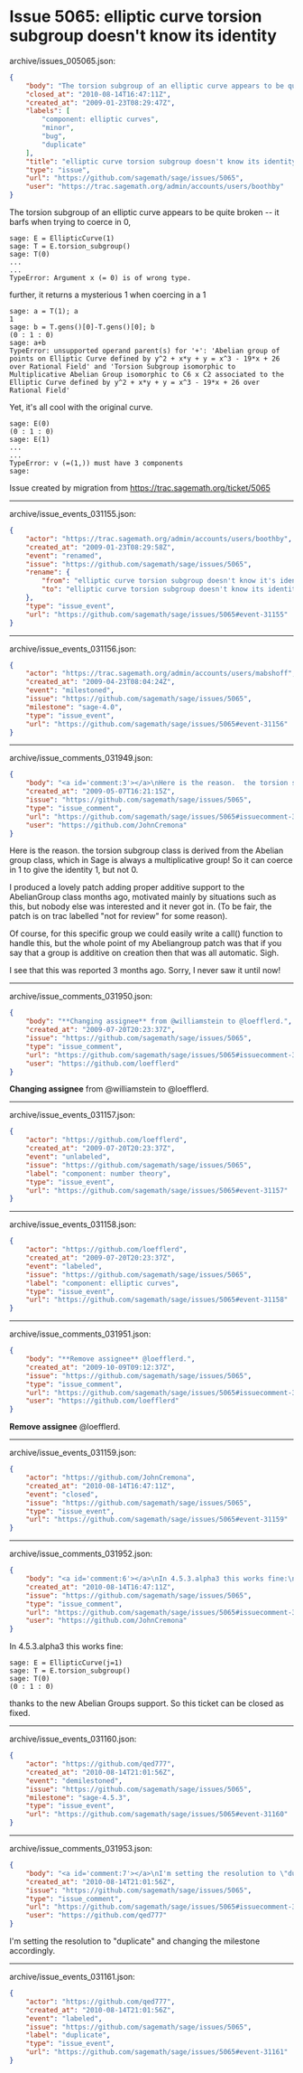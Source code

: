 # Issue 5065: elliptic curve torsion subgroup doesn't know its identity

archive/issues_005065.json:
```json
{
    "body": "The torsion subgroup of an elliptic curve appears to be quite broken -- it barfs when trying to coerce in 0,\n\n```\nsage: E = EllipticCurve(1)\nsage: T = E.torsion_subgroup()\nsage: T(0)\n...\n...\nTypeError: Argument x (= 0) is of wrong type.\n```\n\nfurther, it returns a mysterious 1 when coercing in a 1\n\n```\nsage: a = T(1); a\n1\nsage: b = T.gens()[0]-T.gens()[0]; b\n(0 : 1 : 0)\nsage: a+b\nTypeError: unsupported operand parent(s) for '+': 'Abelian group of points on Elliptic Curve defined by y^2 + x*y + y = x^3 - 19*x + 26 over Rational Field' and 'Torsion Subgroup isomorphic to Multiplicative Abelian Group isomorphic to C6 x C2 associated to the Elliptic Curve defined by y^2 + x*y + y = x^3 - 19*x + 26 over Rational Field'\n```\n\nYet, it's all cool with the original curve.\n\n```\nsage: E(0)\n(0 : 1 : 0)\nsage: E(1)\n...\n...\nTypeError: v (=(1,)) must have 3 components\nsage: \n```\n\n\n\nIssue created by migration from https://trac.sagemath.org/ticket/5065\n\n",
    "closed_at": "2010-08-14T16:47:11Z",
    "created_at": "2009-01-23T08:29:47Z",
    "labels": [
        "component: elliptic curves",
        "minor",
        "bug",
        "duplicate"
    ],
    "title": "elliptic curve torsion subgroup doesn't know its identity",
    "type": "issue",
    "url": "https://github.com/sagemath/sage/issues/5065",
    "user": "https://trac.sagemath.org/admin/accounts/users/boothby"
}
```
The torsion subgroup of an elliptic curve appears to be quite broken -- it barfs when trying to coerce in 0,

```
sage: E = EllipticCurve(1)
sage: T = E.torsion_subgroup()
sage: T(0)
...
...
TypeError: Argument x (= 0) is of wrong type.
```

further, it returns a mysterious 1 when coercing in a 1

```
sage: a = T(1); a
1
sage: b = T.gens()[0]-T.gens()[0]; b
(0 : 1 : 0)
sage: a+b
TypeError: unsupported operand parent(s) for '+': 'Abelian group of points on Elliptic Curve defined by y^2 + x*y + y = x^3 - 19*x + 26 over Rational Field' and 'Torsion Subgroup isomorphic to Multiplicative Abelian Group isomorphic to C6 x C2 associated to the Elliptic Curve defined by y^2 + x*y + y = x^3 - 19*x + 26 over Rational Field'
```

Yet, it's all cool with the original curve.

```
sage: E(0)
(0 : 1 : 0)
sage: E(1)
...
...
TypeError: v (=(1,)) must have 3 components
sage: 
```



Issue created by migration from https://trac.sagemath.org/ticket/5065





---

archive/issue_events_031155.json:
```json
{
    "actor": "https://trac.sagemath.org/admin/accounts/users/boothby",
    "created_at": "2009-01-23T08:29:58Z",
    "event": "renamed",
    "issue": "https://github.com/sagemath/sage/issues/5065",
    "rename": {
        "from": "elliptic curve torsion subgroup doesn't know it's identity",
        "to": "elliptic curve torsion subgroup doesn't know its identity"
    },
    "type": "issue_event",
    "url": "https://github.com/sagemath/sage/issues/5065#event-31155"
}
```



---

archive/issue_events_031156.json:
```json
{
    "actor": "https://trac.sagemath.org/admin/accounts/users/mabshoff",
    "created_at": "2009-04-23T08:04:24Z",
    "event": "milestoned",
    "issue": "https://github.com/sagemath/sage/issues/5065",
    "milestone": "sage-4.0",
    "type": "issue_event",
    "url": "https://github.com/sagemath/sage/issues/5065#event-31156"
}
```



---

archive/issue_comments_031949.json:
```json
{
    "body": "<a id='comment:3'></a>\nHere is the reason.  the torsion subgroup class is derived from the Abelian group class, which in Sage is always a multiplicative group!  So it can coerce in 1 to give the identity 1, but not 0.\n\nI produced a lovely patch adding proper additive support to the AbelianGroup class months ago, motivated mainly by situations such as this, but nobody else was interested and it never got in.  (To be fair, the patch is on trac labelled \"not for review\" for some reason).\n\nOf course, for this specific group we could easily write a call() function to handle this, but the whole point of my Abeliangroup patch was that if you say that a group is additive on creation then that was all automatic.  Sigh.\n\nI see that this was reported 3 months ago.  Sorry, I never saw it until now!",
    "created_at": "2009-05-07T16:21:15Z",
    "issue": "https://github.com/sagemath/sage/issues/5065",
    "type": "issue_comment",
    "url": "https://github.com/sagemath/sage/issues/5065#issuecomment-31949",
    "user": "https://github.com/JohnCremona"
}
```

<a id='comment:3'></a>
Here is the reason.  the torsion subgroup class is derived from the Abelian group class, which in Sage is always a multiplicative group!  So it can coerce in 1 to give the identity 1, but not 0.

I produced a lovely patch adding proper additive support to the AbelianGroup class months ago, motivated mainly by situations such as this, but nobody else was interested and it never got in.  (To be fair, the patch is on trac labelled "not for review" for some reason).

Of course, for this specific group we could easily write a call() function to handle this, but the whole point of my Abeliangroup patch was that if you say that a group is additive on creation then that was all automatic.  Sigh.

I see that this was reported 3 months ago.  Sorry, I never saw it until now!



---

archive/issue_comments_031950.json:
```json
{
    "body": "**Changing assignee** from @williamstein to @loefflerd.",
    "created_at": "2009-07-20T20:23:37Z",
    "issue": "https://github.com/sagemath/sage/issues/5065",
    "type": "issue_comment",
    "url": "https://github.com/sagemath/sage/issues/5065#issuecomment-31950",
    "user": "https://github.com/loefflerd"
}
```

**Changing assignee** from @williamstein to @loefflerd.



---

archive/issue_events_031157.json:
```json
{
    "actor": "https://github.com/loefflerd",
    "created_at": "2009-07-20T20:23:37Z",
    "event": "unlabeled",
    "issue": "https://github.com/sagemath/sage/issues/5065",
    "label": "component: number theory",
    "type": "issue_event",
    "url": "https://github.com/sagemath/sage/issues/5065#event-31157"
}
```



---

archive/issue_events_031158.json:
```json
{
    "actor": "https://github.com/loefflerd",
    "created_at": "2009-07-20T20:23:37Z",
    "event": "labeled",
    "issue": "https://github.com/sagemath/sage/issues/5065",
    "label": "component: elliptic curves",
    "type": "issue_event",
    "url": "https://github.com/sagemath/sage/issues/5065#event-31158"
}
```



---

archive/issue_comments_031951.json:
```json
{
    "body": "**Remove assignee** @loefflerd.",
    "created_at": "2009-10-09T09:12:37Z",
    "issue": "https://github.com/sagemath/sage/issues/5065",
    "type": "issue_comment",
    "url": "https://github.com/sagemath/sage/issues/5065#issuecomment-31951",
    "user": "https://github.com/loefflerd"
}
```

**Remove assignee** @loefflerd.



---

archive/issue_events_031159.json:
```json
{
    "actor": "https://github.com/JohnCremona",
    "created_at": "2010-08-14T16:47:11Z",
    "event": "closed",
    "issue": "https://github.com/sagemath/sage/issues/5065",
    "type": "issue_event",
    "url": "https://github.com/sagemath/sage/issues/5065#event-31159"
}
```



---

archive/issue_comments_031952.json:
```json
{
    "body": "<a id='comment:6'></a>\nIn 4.5.3.alpha3 this works fine:\n\n```\nsage: E = EllipticCurve(j=1)\nsage: T = E.torsion_subgroup()\nsage: T(0)\n(0 : 1 : 0)\n```\nthanks to the new Abelian Groups support.  So this ticket can be closed as fixed.",
    "created_at": "2010-08-14T16:47:11Z",
    "issue": "https://github.com/sagemath/sage/issues/5065",
    "type": "issue_comment",
    "url": "https://github.com/sagemath/sage/issues/5065#issuecomment-31952",
    "user": "https://github.com/JohnCremona"
}
```

<a id='comment:6'></a>
In 4.5.3.alpha3 this works fine:

```
sage: E = EllipticCurve(j=1)
sage: T = E.torsion_subgroup()
sage: T(0)
(0 : 1 : 0)
```
thanks to the new Abelian Groups support.  So this ticket can be closed as fixed.



---

archive/issue_events_031160.json:
```json
{
    "actor": "https://github.com/qed777",
    "created_at": "2010-08-14T21:01:56Z",
    "event": "demilestoned",
    "issue": "https://github.com/sagemath/sage/issues/5065",
    "milestone": "sage-4.5.3",
    "type": "issue_event",
    "url": "https://github.com/sagemath/sage/issues/5065#event-31160"
}
```



---

archive/issue_comments_031953.json:
```json
{
    "body": "<a id='comment:7'></a>\nI'm setting the resolution to \"duplicate\" and changing the milestone accordingly.",
    "created_at": "2010-08-14T21:01:56Z",
    "issue": "https://github.com/sagemath/sage/issues/5065",
    "type": "issue_comment",
    "url": "https://github.com/sagemath/sage/issues/5065#issuecomment-31953",
    "user": "https://github.com/qed777"
}
```

<a id='comment:7'></a>
I'm setting the resolution to "duplicate" and changing the milestone accordingly.



---

archive/issue_events_031161.json:
```json
{
    "actor": "https://github.com/qed777",
    "created_at": "2010-08-14T21:01:56Z",
    "event": "labeled",
    "issue": "https://github.com/sagemath/sage/issues/5065",
    "label": "duplicate",
    "type": "issue_event",
    "url": "https://github.com/sagemath/sage/issues/5065#event-31161"
}
```
